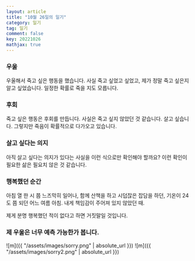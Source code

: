 ```yaml
---
layout: article
title: "10월 26일의 일기"
category: 일기
tag: 일기
comment: false
key: 20221026
mathjax: true
---
```


### 우울

우울해서 죽고 싶은 행동을 했습니다. 사실 죽고 싶었고 싶었고, 제가 정말 죽고 싶은지 알고 싶었습니다. 일정한 확률로 죽을 지도 모릅니다.

### 후회

죽고 싶은 행동은 후회를 만듭니다. 사실은 죽고 싶지 않았던 것 같습니다. 살고 싶습니다. 그렇지만 죽음이 확률적으로 다가오고 있습니다.

### 살고 싶다는 의지

아직 살고 싶다는 의지가 있다는 사실을 이런 식으로만 확인해야 할까요? 이런 확인이 필요한 삶은 필요치 않은 것 같습니다.

### 행복했던 순간

아침 열 한 시 쯤 느즈막히 일어나, 함께 산책을 하고 시덥잖은 잡담을 하던, 기온이 24도 쯤 되던 어느 여름 아침. 내게 책임감이 주어져 있지 않았던 때.

제게 분명 행복했던 적이 없다고 하면 거짓말일 것입니다.

### 제 우울은 너무 예측 가능한가 봅니다.

![m]({{ "/assets/images/sorry.png" | absolute_url }})
![m]({{ "/assets/images/sorry2.png" | absolute_url }})